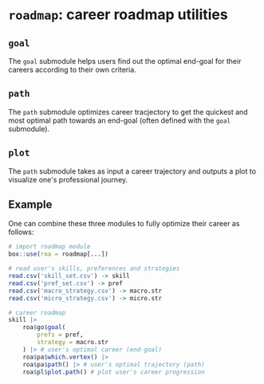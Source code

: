 # `roadmap`: career roadmap utilities
## `goal`
The `goal` submodule helps users find out the optimal end-goal for their careers according to their own criteria.

## `path`
The `path` submodule optimizes career tracjectory to get the quickest and most optimal path towards an end-goal (often defined with the `goal` submodule).

## `plot`
The `path` submodule takes as input a career trajectory and outputs a plot to visualize one's professional journey.

## Example
One can combine these three modules to fully optimize their career as follows:
```r
# import roadmap module
box::use(roa = roadmap[...])

# read user's skills, preferences and strategies
read.csv('skill_set.csv') -> skill
read.csv('pref_set.csv') -> pref
read.csv('macro_strategy.csv') -> macro.str
read.csv('micro_strategy.csv') -> micro.str

# career roadmap
skill |> 
    roa$go$goal(
        prefs = pref,
        strategy = macro.str
    ) |> # user's optimal career (end-goal)
    roa$pa$which.vertex() |> 
    roa$pa$path() |> # user's optimal trajectory (path)
    roa$pl$plot.path() # plot user's career progression
```